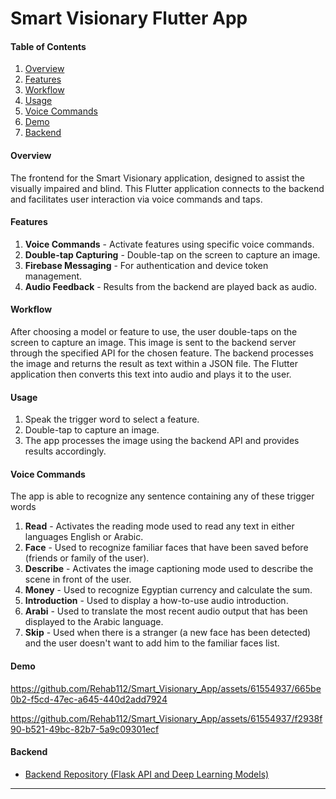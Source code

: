 # Smart Visionary Flutter App

#### Table of Contents
1. [Overview](#overview)
2. [Features](#features)
3. [Workflow](#workflow)
4. [Usage](#usage)
5. [Voice Commands](#voice-commands)
6. [Demo](#demo)
7. [Backend](#backend)

#### Overview
The frontend for the Smart Visionary application, designed to assist the visually impaired and blind. This Flutter application connects to the backend and facilitates user interaction via voice commands and taps.

#### Features
1. **Voice Commands** - Activate features using specific voice commands.
2. **Double-tap Capturing** - Double-tap on the screen to capture an image.
3. **Firebase Messaging** - For authentication and device token management.
4. **Audio Feedback** - Results from the backend are played back as audio.

#### Workflow
After choosing a model or feature to use, the user double-taps on the screen to capture an image. This image is sent to the backend server through the specified API for the chosen feature. The backend processes the image and returns the result as text within a JSON file. The Flutter application then converts this text into audio and plays it to the user.

#### Usage
1. Speak the trigger word to select a feature.
2. Double-tap to capture an image.
3. The app processes the image using the backend API and provides results accordingly.

#### Voice Commands
The app is able to recognize any sentence containing any of these trigger words
1. **Read** - Activates the reading mode used to read any text in either languages English or Arabic.
2. **Face** - Used to recognize familiar faces that have been saved before (friends or family of the user).
3. **Describe** - Activates the image captioning mode used to describe the scene in front of the user.
4. **Money** - Used to recognize Egyptian currency and calculate the sum.
5. **Introduction** - Used to display a how-to-use audio introduction.
6. **Arabi** - Used to translate the most recent audio output that has been displayed to the Arabic language.
7. **Skip** - Used when there is a stranger (a new face has been detected) and the user doesn't want to add him to the familiar faces list.


#### Demo


https://github.com/Rehab112/Smart_Visionary_App/assets/61554937/665be0b2-f5cd-47ec-a645-440d2add7924


https://github.com/Rehab112/Smart_Visionary_App/assets/61554937/f2938f90-b521-49bc-82b7-5a9c09301ecf



#### Backend
- [Backend Repository (Flask API and Deep Learning Models)](https://github.com/Rehab112/Smart_Visionary_Backend)


---
